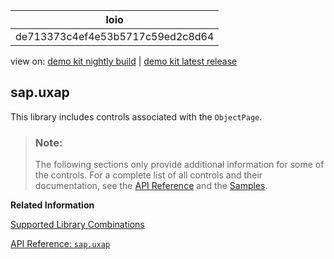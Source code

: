 <!-- loiode713373c4ef4e53b5717c59ed2c8d64 -->

| loio |
| -----|
| de713373c4ef4e53b5717c59ed2c8d64 |

<div id="loio">

view on: [demo kit nightly build](https://openui5nightly.hana.ondemand.com/#/topic/de713373c4ef4e53b5717c59ed2c8d64) | [demo kit latest release](https://openui5.hana.ondemand.com/#/topic/de713373c4ef4e53b5717c59ed2c8d64)</div>

## sap.uxap

This library includes controls associated with the `ObjectPage`.

> ### Note:  
> The following sections only provide additional information for some of the controls. For a complete list of all controls and their documentation, see the [API Reference](https://openui5.hana.ondemand.com/#/api) and the [Samples](https://openui5.hana.ondemand.com/#/controls). 

**Related Information**  


[Supported Library Combinations](Supported_Library_Combinations_363cd16.md)

[API Reference: `sap.uxap`](https://openui5.hana.ondemand.com/#docs/api/symbols/sap.uxap.html)

